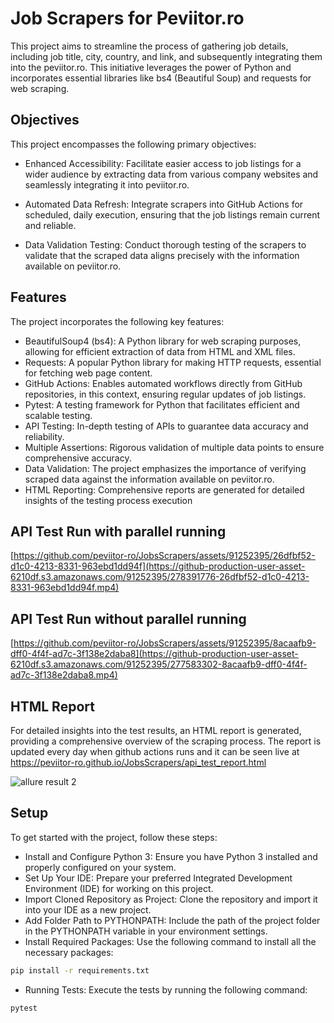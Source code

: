 
# Job Scrapers for Peviitor.ro

This project aims to streamline the process of gathering job details, including job title, city, country, and link, and subsequently integrating them into the peviitor.ro. This initiative leverages the power of Python and incorporates essential libraries like bs4 (Beautiful Soup) and requests for web scraping.

## Objectives

This project encompasses the following primary objectives:

- Enhanced Accessibility: Facilitate easier access to job listings for a wider audience by extracting data from various company websites and seamlessly integrating it into peviitor.ro.

- Automated Data Refresh: Integrate scrapers into GitHub Actions for scheduled, daily execution, ensuring that the job listings remain current and reliable.

- Data Validation Testing: Conduct thorough testing of the scrapers to validate that the scraped data aligns precisely with the information available on peviitor.ro.

## Features

The project incorporates the following key features:

- BeautifulSoup4 (bs4): A Python library for web scraping purposes, allowing for efficient extraction of data from HTML and XML files.
- Requests: A popular Python library for making HTTP requests, essential for fetching web page content.
- GitHub Actions: Enables automated workflows directly from GitHub repositories, in this context, ensuring regular updates of job listings.
- Pytest: A testing framework for Python that facilitates efficient and scalable testing.
- API Testing: In-depth testing of APIs to guarantee data accuracy and reliability.
- Multiple Assertions: Rigorous validation of multiple data points to ensure comprehensive accuracy.
- Data Validation: The project emphasizes the importance of verifying scraped data against the information available on peviitor.ro.
- HTML Reporting: Comprehensive reports are generated for detailed insights of the testing process execution

## API Test Run with parallel running

[https://github.com/peviitor-ro/JobsScrapers/assets/91252395/26dfbf52-d1c0-4213-8331-963ebd1dd94f](https://github-production-user-asset-6210df.s3.amazonaws.com/91252395/278391776-26dfbf52-d1c0-4213-8331-963ebd1dd94f.mp4)

## API Test Run without parallel running

[https://github.com/peviitor-ro/JobsScrapers/assets/91252395/8acaafb9-dff0-4f4f-ad7c-3f138e2daba8](https://github-production-user-asset-6210df.s3.amazonaws.com/91252395/277583302-8acaafb9-dff0-4f4f-ad7c-3f138e2daba8.mp4)

## HTML Report

For detailed insights into the test results, an HTML report is generated, providing a comprehensive overview of the scraping process.
The report is updated every day when github actions runs and it can be seen live at https://peviitor-ro.github.io/JobsScrapers/api_test_report.html

![allure result 2](https://github.com/peviitor-ro/JobsScrapers/assets/91252395/fe1565c8-5ddd-481f-9211-c9fb41c02571)

## Setup

To get started with the project, follow these steps:

- Install and Configure Python 3: Ensure you have Python 3 installed and properly configured on your system.
- Set Up Your IDE: Prepare your preferred Integrated Development Environment (IDE) for working on this project.
- Import Cloned Repository as Project: Clone the repository and import it into your IDE as a new project.
- Add Folder Path to PYTHONPATH: Include the path of the project folder in the PYTHONPATH variable in your environment settings.
- Install Required Packages: Use the following command to install all the necessary packages: 
```bash
pip install -r requirements.txt
```
- Running Tests: Execute the tests by running the following command:
```bash
pytest
```
